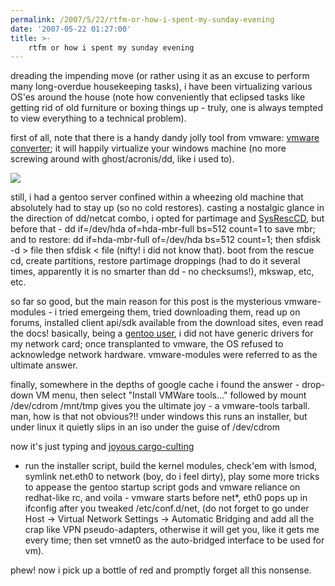 ```yaml
---
permalink: /2007/5/22/rtfm-or-how-i-spent-my-sunday-evening
date: '2007-05-22 01:27:00'
title: >-
    rtfm or how i spent my sunday evening
---
```


dreading the impending move (or rather using it as an excuse to perform
many long-overdue housekeeping tasks), i have been virtualizing various
OS'es around the house (note how conveniently that eclipsed tasks like
getting rid of old furniture or boxing things up - truly, one is always
tempted to view everything to a technical problem).

first of all, note that there is a handy dandy jolly tool from vmware:
[vmware
converter](http://www.vmware.com/products/converter/ "vmware converter");
it will happily virtualize your windows machine (no more screwing around
with ghost/acronis/dd, like i used to).

<img src="/assets/2007/8/27/joyous_jogging.jpg" data-align="right" data-hspace="10" />

still, i had a gentoo server confined within a wheezing old machine that
absolutely had to stay up (so no cold restores). casting a nostalgic
glance in the direction of dd/netcat combo, i opted for partimage and
[SysRescCD](http://www.sysresccd.org/ "SysRescCD"), but before that - dd
if=/dev/hda of=hda-mbr-full bs=512 count=1 to save mbr; and to restore:
dd if=hda-mbr-full of=/dev/hda bs=512 count=1; then sfdisk -d \> file
then sfdisk \< file (nifty! i did not know that). boot from the rescue
cd, create partitions, restore partimage droppings (had to do it several
times, apparently it is no smarter than dd - no checksums!), mkswap,
etc, etc.

so far so good, but the main reason for this post is the mysterious
vmware-modules - i tried emergeing them, tried downloading them, read up
on forums, installed client api/sdk available from the download sites,
even read the docs! basically, being a [gentoo
user](http://web.archive.org/web/20060513022941/http://www.funroll-loops.org/),
i did not have generic drivers for my network card; once transplanted to
vmware, the OS refused to acknowledge network hardware. vmware-modules
were referred to as the ultimate answer.

finally, somewhere in the depths of google cache i found the answer -
drop-down VM menu, then select "Install VMWare tools..." followed by
mount /dev/cdrom /mnt/tmp gives you the ultimate joy - a vmware-tools
tarball. man, how is that not obvious?!! under windows this runs an
installer, but under linux it quietly slips in an iso under the guise of
/dev/cdrom

now it's just typing and [joyous
cargo-culting](http://en.wikipedia.org/wiki/Cargo_cult_software_engineering)
- run the installer script, build the kernel modules, check'em with
lsmod, symlink net.eth0 to network (boy, do i feel dirty), play some
more tricks to appease the gentoo startup script gods and vmware
reliance on redhat-like rc, and voila - vmware starts before net\*, eth0
pops up in ifconfig after you tweaked /etc/conf.d/net, (do not forget to
go under Host -> Virtual Network Settings -> Automatic Bridging and add
all the crap like VPN pseudo-adapters, otherwise it will get you, like
it gets me every time; then set vmnet0 as the auto-bridged interface to
be used for vm).

phew! now i pick up a bottle of red and promptly forget all this
nonsense.
